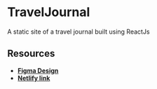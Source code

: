 # TravelJournal
A static site of a travel journal built using ReactJs 
<b/>
## Resources
* [Figma Design](https://www.figma.com/file/1b88q3yzMxjaNaQ1gKJ2t8/Travel-Journal-(Copy)?node-id=2%3A2&t=qTZVuGlag6uLV2GX-0)
* [Netlify link](https://gilded-cucurucho-6f17bc.netlify.app/)
